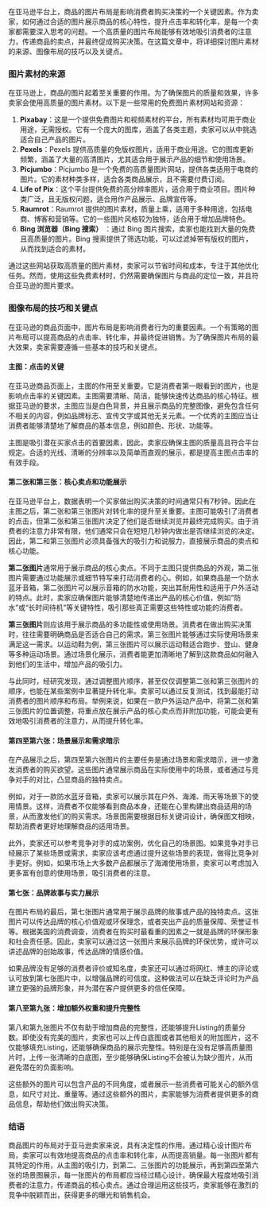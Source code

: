 在亚马逊平台上，商品的图片布局是影响消费者购买决策的一个关键因素。作为卖家，如何通过合适的图片展示商品的核心特性，提升点击率和转化率，是每一个卖家都需要深入思考的问题。一个高质量的图片布局能够有效地吸引消费者的注意力，传递商品的卖点，并最终促成购买决策。在这篇文章中，将详细探讨图片素材的来源、图像布局的技巧以及关键点。

### 图片素材的来源

在亚马逊上，商品的图片起着至关重要的作用。为了确保图片的质量和效果，许多卖家会使用高质量的图片素材。以下是一些常用的免费图片素材网站和资源：

1.  **Pixabay**：这是一个提供免费图片和视频素材的平台，所有素材均可用于商业用途，无需授权。它有一个庞大的图库，涵盖了各类主题，卖家可以从中挑选适合自己产品的图片。
1.  **Pexels**：Pexels 提供高质量的免版权图片，适用于商业用途。它的图库更新频繁，涵盖了大量的高清图片，尤其适合用于展示产品的细节和使用场景。
1.  **Picjumbo**：Picjumbo 是一个免费的高质量图片网站，提供各类适用于电商的图片。它的素材种类多样，适合各类商品展示，且不需要付费订阅。
1.  **Life of Pix**：这个平台提供免费的高分辨率图片，适合用于商业项目。图片种类广泛，且无版权问题，适合用作产品展示、品牌宣传等。
1.  **Raumrot**：Raumrot 提供的图片素材，质量上乘，适用于多种用途，包括电商、博客和营销等。它的一些图片风格较为独特，适合用于增加品牌特色。
1.  **Bing 浏览器（Bing 搜索）** ：通过 Bing 图片搜索，卖家也能找到大量的免费且高质量的图片。Bing 搜索提供了筛选功能，可以过滤掉带有版权的图片，从而找到适合的素材。

通过这些网站获取高质量的图片素材，卖家可以节省时间和成本，专注于其他优化任务。然而，使用这些免费素材时，仍然需要确保图片与商品的定位一致，并且符合亚马逊的图片要求。

### 图像布局的技巧和关键点

在亚马逊的商品页面中，图片布局是影响消费者行为的重要因素。一个有策略的图片布局可以提高商品的点击率、转化率，并最终促进销售。为了确保图片布局的最大效果，卖家需要遵循一些基本的技巧和关键点。

#### 主图：点击的关键

在亚马逊商品页面上，主图的作用至关重要。它是消费者第一眼看到的图片，也是影响点击率的关键因素。主图需要清晰、简洁，能够快速传达商品的核心特征。根据亚马逊的要求，主图应当是白色背景，并且展示商品的完整图像，避免包含任何不相关的内容，例如品牌标志、宣传文字或其他无关元素。一个优秀的主图应当让消费者能够清楚地了解商品的基本信息，例如颜色、形状、功能等。

主图是吸引潜在买家点击的首要因素，因此，卖家应确保主图的质量高且符合平台规定。合适的光线、清晰的分辨率以及简单而直观的展示，都是提高主图点击率的有效手段。

#### 第二张和第三张：核心卖点和功能展示

在亚马逊平台上，数据表明一个买家做出购买决策的时间通常只有7秒钟。因此在主图之后，第二张和第三张图片对转化率的提升至关重要。主图可能吸引了消费者的点击，但第二张和第三张图片决定了他们是否继续浏览并最终完成购买。由于消费者的注意力非常有限，他们通常只会在短短几秒钟内做出是否继续浏览的决定。因此，第二和第三张图片必须具备强大的吸引力和说服力，直接展示商品的卖点和核心功能。

**第二张图片**通常用于展示商品的核心卖点。不同于主图只提供商品的外观，第二张图片需要通过功能展示或细节特写来打动消费者的心。例如，如果商品是一个防水蓝牙音箱，第二张图片可以展示音箱的防水功能，突出其耐用性和适用于户外活动的特点。此时，卖家应确保图片能够清楚地传递出产品的核心价值，例如“防水”或“长时间待机”等关键特性，吸引那些真正需要这些特性或功能的消费者。

**第三张图片**则应该用于展示商品的多功能性或使用场景。消费者在做出购买决策时，往往需要明确商品是否适合自己的需求。第三张图片能够通过实际使用场景来满足这一需求。以运动鞋为例，第三张图片可以展示运动鞋适合跑步、登山、健身等多种运动场景。通过场景化展示，消费者能更加清晰地了解到这款商品如何融入到他们的生活中，增加产品的吸引力。

与此同时，经研究发现，通过调整图片顺序，甚至仅仅调整第二张和第三张图片的顺序，也能在某些案例中显著提升转化率。卖家可以通过反复测试，找到最能打动消费者的图片顺序和布局。举例来说，如果在一款户外运动产品中，将第二张和第三张图片的位置调整，将重点放在展示产品的核心卖点而非附加功能，可能会更有效地吸引消费者的注意力，从而提升转化率。

#### 第四至第六张：场景展示和需求暗示

在产品展示之后，第四至第六张图片的主要任务是通过场景和需求暗示，进一步激发消费者的购买欲望。这些图片通常展示商品在实际使用中的场景，或者通过与竞争对手的对比，凸显商品的独特卖点。

例如，对于一款防水蓝牙音箱，卖家可以展示其在户外、海滩、雨天等场景下的使用情景。这样，消费者不仅能够看到商品本身，还能在心里构建出商品适用的场景，从而激发他们的购买需求。场景图需要根据目标关键词设计，确保图文相映，帮助消费者更好地理解商品的适用场景。

此外，卖家还可以参考竞争对手的成功案例，优化自己的场景图。如果竞争对手已经展示了某些场景或需求，卖家应该考虑通过提升这些场景的表现，做得比竞争对手更好。例如，如果市场上大多数产品都展示了海滩使用场景，卖家可以考虑加入更多富有创意的使用场景，吸引消费者的注意。

#### 第七张：品牌故事与实力展示

在图片布局的最后，第七张图片通常用于展示品牌的故事或产品的独特卖点。这张图片可以传达品牌的核心价值观或环保理念，或者突出产品的质量保障、荣誉证书等。根据美国的消费调查，消费者在购买时最看重的因素之一就是品牌的环保形象和社会责任感。因此，卖家可以通过这一张图片来展示品牌的环保优势，或许可以讲述品牌的创始故事，传达品牌的情感价值。

如果品牌没有足够的消费者评价或知名度，卖家还可以通过将网红、博主的评论或认可放到第七张图片中，以增强品牌的可信度。这种做法可以在缺乏评论时为产品建立更强的品牌形象，并为潜在客户提供更多的信任保障。

#### 第八至第九张：增加额外权重和提升完整性

第八和第九张图片不仅有助于增加商品的完整性，还能够提升Listing的质量分数。即使没有完美的图片，卖家也可以上传白底图或者其他相关的附加图片，这不仅能够填充Listing，还能够确保商品的展示完整性。特别是在没有足够高质量图片时，上传一张清晰的白底图，至少能够确保Listing不会被认为缺少图片，从而避免潜在的负面影响。

这些额外的图片可以包含产品的不同角度，或者展示一些消费者可能关心的额外信息，如尺寸对比、重量等。通过这些额外的图片，卖家能够为消费者提供更多的商品信息，帮助他们做出购买决策。

### 结语

商品图片的布局对于亚马逊卖家来说，具有决定性的作用。通过精心设计图片布局，卖家可以有效地提高商品的点击率和转化率，从而提高销量。每一张图片都有其特定的作用，从主图的吸引力，到第二、三张图片的功能展示，再到第四至第六张的场景图展示，每一张图片的布局都应当经过精心设计，确保最大程度地吸引消费者的注意力，传递商品的核心卖点。通过合理运用这些技巧，卖家能够在激烈的竞争中脱颖而出，获得更多的曝光和销售机会。